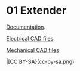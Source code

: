 # 01 Extender

[Documentation](docs/README.md).

[Electrical CAD files](ecad/README.md)

[Mechanical CAD files](mcad/README.md)

|[CC BY-SA}(cc-by-sa.png)

